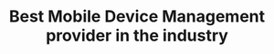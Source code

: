 ---
############################ Banner ##################################
custom_title_enabled: true
custom_title_value: " Best Mobile Device Management provider in the industry"
layout : "mdm"
title: "Best Mobile Device Management provider in the industry"
description: "The only solution you will need to manage all the devices under one roof is our Mobile Device Management. Our solution ensures that all your needs are met from sharing the corporate data securely to remotely troubleshooting devices with unattended access. Our solution is stunning when you need to wipe corporate data from jailbroken devices."
keywords : [Mobile Device Management,Best MDM software,MDM software,BYOD ]
       ############################ OG tags #################################
locale: "en_US"
type: "website"
ogtitle: "Best Mobile Device Management provider in the industry" 
ogdescription: "The only solution you will need to manage all the devices under one roof is our Mobile Device Management. Our solution ensures that all your needs are met from sharing the corporate data securely to remotely troubleshooting devices with unattended access. Our solution is stunning when you need to wipe corporate data from jailbroken devices."   
link: "https://www.spritle.com/mobile-device-management-software/"
site_name: "Spritle Software"
Ogimage: "http://demo.spritle.com/images/mdm-images/mdm_preview.webp.pagespeed.ce.WkfbS_QTE-.webp" 
alt: "Best Mobile Device Management provider in the industry" 

########################### Twitter #################################
twitter_card: "summary_large_image"
twitter_title: "Best Mobile Device Management Company in the industry"  
twitter_description: "The only solution you will need to manage all the devices under one roof is our Mobile Device Management. Our solution ensures that all your needs are met from sharing the corporate data securely to remotely troubleshooting devices with unattended access. Our solution is stunning when you need to wipe corporate data from jailbroken devices."
twitter_creater: "@spritlesoftware"
twitter_image: "http://demo.spritle.com/images/mdm-images/mdm_preview.webp.pagespeed.ce.WkfbS_QTE-.webp" 
Islanding: true
custom_footer: "The rest of the world isn’t going to wait for you to keep up with the **ever-evolving future** so what’s stopping you?"
custom_button: true
formlink : "mdm"
labels : "hi"
banner:
  enable : true
  title : "**Pioneers in Mobile Device Management!**"
  banner_heading:
  - "**Pioneers in Mobile Device Management!**"
  contents : "Our Mobile device Management solution supports you in managing and controlling all the devices in your workplace. Provide a safe and secure digital workplace while ensuring productivity."
  image: "images/mdm-images/Meeting-pana.png"
  alt : "Pioneers in Mobile Device Management"

  button:
    enable: true
    button_label: "Talk to our Experts!"
    
collect_info:
  title: "Have a project in mind?"
  button_name: "Submit"
  link: "thankyouenquiry"
  details_textarea_title: "Have Somthing to say to us?*"
  form_name: "Project requirment"
  pagename: "MDM"

verticals:
  title : "How We Manage Your Digital Devices!"
  description : "Meet one of the Best Mobile Device Management Companies in the Industry."
  layout : "services"
  draft : false
  services:
  - name : "Adaptable"
    color : "#F3FCFD"
    contents : "Our solutions can be integrated with an existing helpdesk application, which reduces the burden."


  - name : "Improve Efficiency"
    color : "#FFFCF4"
    contents : "The efficiency of devices as well as employees is improved by implementing restrictions."

  - name : "Accessibility"
    color : "#FFF4F4"
    contents : "Ensure no corporate data is shared anywhere without the authorization of IT administrators."


############################## about us ################################
about_us:
  enable : true
  title : "Ensure Productivity and Security!" 
  image : "images/mdm-images/Design-stats-pana.png"
  alt: "Ensure Productivity and Security"
  contents : ""
  bulletpoints:
    - "Get a view and track all the activities performed by all the users on the dashboard." 
    - "Give the IT administrator the ability to detect troubles and take the necessary corrective action."
    - "Lock a device from using particular applications, functions, and even hardware buttons."
    - "Blacklist websites which are malicious and causes damage to devices."
  button:
    enable: true
    button_label: "Checkout our projects!"
collect:
    title: "Fill out to view our projects!"
    button_name: "Submit"
    pagename: "Downloaded pdf from MDM"
  
    

    
  

section2:
  description: "asd ad asDA dASD"
  enable : true
  title : "**Secure your devices with our MDM!**"
  image : "images/mdm-images/Security-cuate.png"
  alt: "Secure your devices with our MDM"
  bulletpoints:
    - "Our MDM offers security controls that can keep data secured and prevent corporate data leakage." 
    - "Restrict users from copying, pasting, and taking screenshots of any work-related data while using personal devices."
    - "Remotely wipe or factory reset device to prevent corporate data from being lost or theft."
  button:
    enable: true
    button_label: "Click to get started!"
    
collect_info:
  title: "Have a project in mind?"
  button_name: "Submit"
  link: "thankyouenquiry"
  details_textarea_title: "Have Somthing to say to us?*"
  form_name: "Project requirment"
  pagename: "MDM"

section3:
  description: "asd ad asDA dASD"
  enable : true
  title : "**Manage devices with One Click!**"
  image : "images/mdm-images/Multi-device-targeting-rafiki.png"
  alt: "Manage devices with One Click"
  bulletpoints:
    - "Control any devices, be it BYOD (Bring Your Own Device) or COPE (Corporate Owned Personally Enabled) devices, rugged mobile devices, smartphones, laptops, computers, etc." 
    - "Ensure zero-touch application & content distribution via groups created based on their operations."
    - "Receive updates on applications and operating systems of all the managed devices."
  button:
    enable: true
    button_label: "Get in Touch!"
collect_info:
  title: "Have a project in mind?"
  button_name: "Submit"
  link: "thankyouenquiry"
  details_textarea_title: "Have Somthing to say to us?*"
  form_name: "Project requirment"
  pagename: "MDM"


faq:
  question1: "What is Mobile Device Management(MDM)?"
  answer1: "Mobile Device Management is a tool that allows you to manage, view, and take control of all the devices such as smartphones, laptops, etc."
  question2: "What are the benefits of  MDM?"
  answer2: "MDM here offers you complete control of all devices regardless of unattended access. It allows you to lock down devices, applications and customize anything in a device which ensures the efficiency of devices and Employees."
  question3: "What are the features of MDM?"
  answer3: 
  bulletpoints:
     - "Device Management"
     - "App Management"
     - "Email Management"
     - "Kiosk Mode"
     - "Email Management"
     - "Content Management"
     - "Audits & Reports"
     - "Rugged Device Management"

  
---